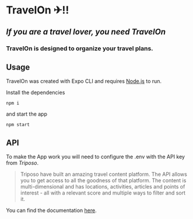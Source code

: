 # TravelOn ✈!!

## _If you are a travel lover, you need TravelOn_

### TravelOn is designed to organize your travel plans.

## Usage

TravelOn was created with Expo CLI and requires [Node.js](https://nodejs.org/) to run.

Install the dependencies

```
npm i
```

and start the app

```
npm start
```

## API

To make the App work you will need to configure the .env with the API key from _Triposo_.

> Triposo have built an amazing travel content platform. The API allows you to get access to all the goodness of that platform. The content is multi-dimensional and has locations, activities, articles and points of interest - all with a relevant score and multiple ways to filter and sort it.

You can find the documentation [here](https://www.triposo.com/api/documentation/).

